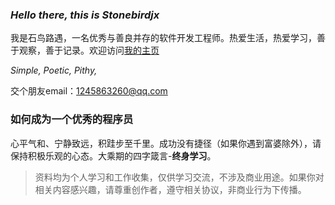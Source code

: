 ### *Hello there, this is Stonebirdjx*

我是石鸟路遇，一名优秀与善良并存的软件开发工程师。热爱生活，热爱学习，善于观察，善于记录。欢迎访问[我的主页](https://www.hjxstbserver.xyz/)

*Simple, Poetic, Pithy,*

交个朋友email：[1245863260@qq.com](mailto:1245863260@qq.com)

### 如何成为一个优秀的程序员

心平气和、宁静致远，积跬步至千里。成功没有捷径（如果你遇到富婆除外），请保持积极乐观的心态。大乘期的四字箴言-**终身学习**。

> 资料均为个人学习和工作收集，仅供学习交流，不涉及商业用途。如果你对相关内容感兴趣，请尊重创作者，遵守相关协议，非商业行为下传播。